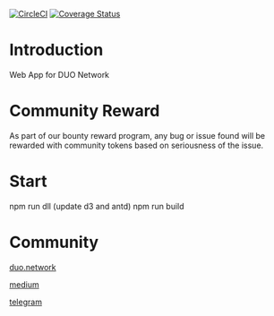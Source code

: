[![CircleCI](https://circleci.com/gh/FinBook/duo-app.svg?style=svg)](https://circleci.com/gh/FinBook/duo-app)
[![Coverage Status](https://coveralls.io/repos/github/FinBook/duo-app/badge.svg)](https://coveralls.io/github/FinBook/duo-app)
# Introduction
Web App for DUO Network

# Community Reward
As part of our bounty reward program, any bug or issue found will be rewarded with community tokens based on seriousness of the issue.

# Start
npm run dll (update d3 and antd)
npm run build

# Community
[duo.network](https://duo.network)

[medium](https://medium.com/duo-network)

[telegram](https://t.me/duonetwork)
